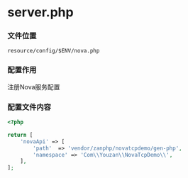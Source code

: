 # server.php

### 文件位置
```
resource/config/$ENV/nova.php
```

### 配置作用

注册Nova服务配置

### 配置文件内容

````php
<?php

return [
    'novaApi' => [
        'path'  => 'vendor/zanphp/novatcpdemo/gen-php',
        'namespace' => 'Com\\Youzan\\NovaTcpDemo\\',
    ],
];
````